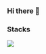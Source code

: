 ### Hi there 👋



### Stacks
<img src="https://img.shields.io/badge/Javascript-F7DF1E?style=for-the-badge&logo=javascript&logoColor=FFF"/>
